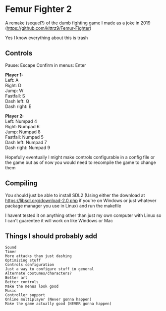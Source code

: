 # Femur Fighter 2
A remake (sequel?) of the dumb fighting game I made as a joke in 2019 (https://github.com/kittrz9/Femur-Fighter)

Yes I know everything about this is trash

## Controls
Pause: Escape
Confirm in menus: Enter

<b>Player 1:<br></b>
Left: A<br>
Right: D<br>
Jump: W<br>
Fastfall: S<br>
Dash left: Q<br>
Dash right: E<br>

<b>Player 2:<br></b>
Left: Numpad 4<br>
Right: Numpad 6<br>
Jump: Numpad 8<br>
Fastfall: Numpad 5<br>
Dash left: Numpad 7<br>
Dash right: Numpad 9<br>

Hopefully eventually I might make controls configurable in a config file or the game but as of now you would need to recompile the game to change them

## Compiling
You should just be able to install SDL2 (Using either the download at https://libsdl.org/download-2.0.php if you're on Windows or just whatever package manager you use in Linux) and run the makefile


I havent tested it on anything other than just my own computer with Linux so I can't guarentee it will work on like Windows or Mac 

## Things I should probably add
`Sound`<br>
`Timer`<br>
`More attacks than just dashing`<br>
`Optimizing stuff`<br>
`Controls configuration`<br>
`Just a way to configure stuff in general`<br>
`Alternate costumes/characters?`<br>
`Better art`<br>
`Better controls`<br>
`Make the menus look good`<br>
`Music`<br>
`Controller support`<br>
`Online multiplayer (Never gonna happen)`<br>
`Make the game actually good (NEVER gonna happen)`<br>
